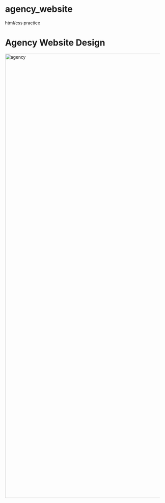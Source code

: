 # agency_website
html/css practice

# Agency Website Design
<img width="1440" alt="agency" src="https://user-images.githubusercontent.com/92164491/212302517-9e4a4d64-b5fc-44e0-9a17-ee5208cd5ba6.png">
